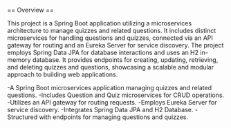 == Overview ==


This project is a Spring Boot application utilizing a microservices architecture to manage quizzes and related questions. It includes distinct microservices for handling questions and quizzes, connected via an API gateway for routing and an Eureka Server for service discovery. The project employs Spring Data JPA for database interactions and uses an H2 in-memory database. It provides endpoints for creating, updating, retrieving, and deleting quizzes and questions, showcasing a scalable and modular approach to building web applications.


-A Spring Boot microservices application managing quizzes and related questions.
-Includes Question and Quiz microservices for CRUD operations.
-Utilizes an API gateway for routing requests.
-Employs Eureka Server for service discovery.
-Integrates Spring Data JPA and H2 Database.
-Structured with endpoints for managing questions and quizzes.
